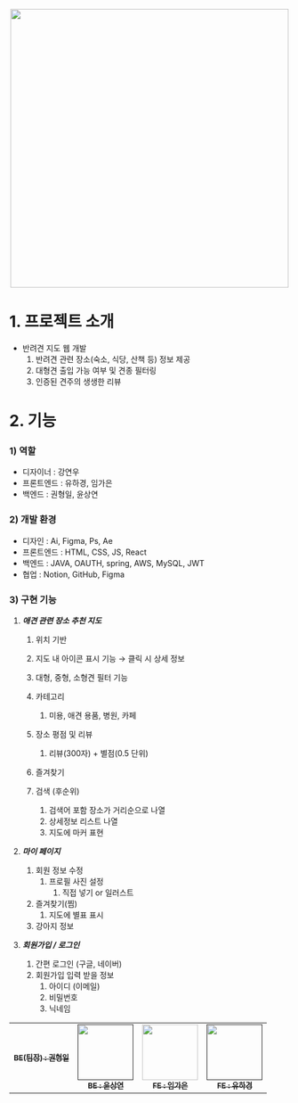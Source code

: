 <p align="center">
    <img width="500" section="header" align="center" src="https://github.com/pknu-wap/2024_1_Web7/assets/128891914/f1c5b1d0-4827-471b-b44a-be92be7d4a63" />

</p>

# 1. 프로젝트 소개

- 반려견 지도 웹 개발
    1. 반려견 관련 장소(숙소, 식당, 산책 등) 정보 제공
    2. 대형견 출입 가능 여부 및 견종 필터링
    3. 인증된 견주의 생생한 리뷰

# 2. 기능

### 1) 역할

- 디자이너 : 강연우
- 프론트엔드 : 유하경, 임가은
- 백엔드 : 권형일, 윤상연

### 2) 개발 환경

- 디자인 : Ai, Figma, Ps, Ae
- 프론트엔드 : HTML, CSS, JS, React
- 백엔드 : JAVA, OAUTH, spring, AWS, MySQL, JWT
- 협업 : Notion, GitHub, Figma

### 3) 구현 기능

1. ***애견 관련 장소 추천 지도***
    1. 위치 기반
    2. 지도 내 아이콘 표시 기능 → 클릭 시 상세 정보
    3. 대형, 중형, 소형견 필터 기능
    4. 카테고리
        1. 미용, 애견 용품, 병원, 카페
                
    5. 장소 평점 및 리뷰
        1. 리뷰(300자) + 별점(0.5 단위)
                
    6. 즐겨찾기
    7. 검색 (후순위)
        1. 검색어 포함 장소가 거리순으로 나열
        2. 상세정보 리스트 나열
        3. 지도에 마커 표현
    
2. ***마이 페이지***
    1. 회원 정보 수정
        1. 프로필 사진 설정
            1. 직접 넣기 or 일러스트
    2. 즐겨찾기(찜)
        1. 지도에 별표 표시
    3. 강아지 정보
    
3. ***회원가입 / 로그인***
    1. 간편 로그인 (구글, 네이버)
    2. 회원가입 입력 받을 정보
        1. 아이디 (이메일)
        2. 비밀번호
        3. 닉네임

<table>
  <tbody>
    <tr>
      <td align="center"><a href=""><img src="width="100px;" alt=""/><br /><sub><b> BE(팀장) : 권형일 </b></sub></a><br /></td>
      <td align="center"><a href=""><img src="" width="100px;" alt=""/><br /><sub><b> BE : 윤상연 </b></sub></a><br /></td>
      <td align="center"><a href="https://github.com/Keun04"><img src="" width="100px;" alt=""/><br /><sub><b> FE : 임가은 </b></sub></a><br /></td>
      <td align="center"><a href=""><img src="" width="100px;" alt=""/><br /><sub><b> FE : 유하경 </b></sub></a><br /></td>      
    </tr>
  </tbody>
</table>
